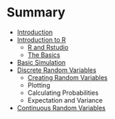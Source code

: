 # Summary

* [Introduction](README.md)
* [Introduction to R](intro-r/introduction_to_r.md)
   * [R and Rstudio](intro-r/rstudio.md)
   * [The Basics](intro-r/the_basics.md)
* [Basic Simulation](basic_simulation.md)
* [Discrete Random Variables](discrete_random_variables.md)
   * [Creating Random Variables](discrete/creating_random_variables.md)
   * Plotting
   * Calculating Probabilities
   * Expectation and Variance
* [Continuous Random Variables](continuous_random_variables.md)

